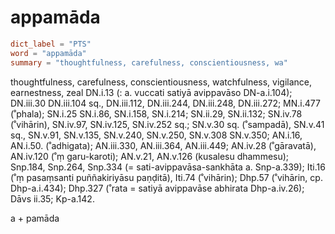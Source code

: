 # appamāda

``` toml
dict_label = "PTS"
word = "appamāda"
summary = "thoughtfulness, carefulness, conscientiousness, wa"
```

thoughtfulness, carefulness, conscientiousness, watchfulness, vigilance, earnestness, zeal DN.i.13 (: a. vuccati satiyā avippavāso DN\-a.i.104); DN.iii.30 DN.iii.104 sq., DN.iii.112, DN.iii.244, DN.iii.248, DN.iii.272; MN.i.477 (˚phala); SN.i.25 SN.i.86, SN.i.158, SN.i.214; SN.ii.29, SN.ii.132; SN.iv.78 (˚vihārin), SN.iv.97, SN.iv.125, SN.iv.252 sq.; SN.v.30 sq. (˚sampadā), SN.v.41 sq., SN.v.91, SN.v.135, SN.v.240, SN.v.250, SN.v.308 SN.v.350; AN.i.16, AN.i.50. (˚adhigata); AN.iii.330, AN.iii.364, AN.iii.449; AN.iv.28 (˚gāravatā), AN.iv.120 (˚ṃ garu\-karoti); AN.v.21, AN.v.126 (kusalesu dhammesu); Snp.184, Snp.264, Snp.334 (= sati\-avippavāsa\-sankhāta a. Snp\-a.339); Iti.16 (˚ṃ pasaṃsanti puññakiriyāsu paṇḍitā), Iti.74 (˚vihārin); Dhp.57 (˚vihārin, cp. Dhp\-a.i.434); Dhp.327 (˚rata = satiyā avippavāse abhirata Dhp\-a.iv.26); Dāvs ii.35; Kp\-a.142.

a \+ pamāda

